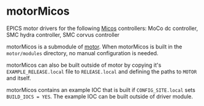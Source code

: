 # motorMicos
EPICS motor drivers for the following [Micos](https://www.pi-usa.us) controllers: MoCo dc controller, SMC hydra controller, SMC corvus controller

motorMicos is a submodule of [motor](https://github.com/epics-modules/motor).  When motorMicos is built in the ``motor/modules`` directory, no manual configuration is needed.

motorMicos can also be built outside of motor by copying it's ``EXAMPLE_RELEASE.local`` file to ``RELEASE.local`` and defining the paths to ``MOTOR`` and itself.

motorMicos contains an example IOC that is built if ``CONFIG_SITE.local`` sets ``BUILD_IOCS = YES``.  The example IOC can be built outside of driver module.
